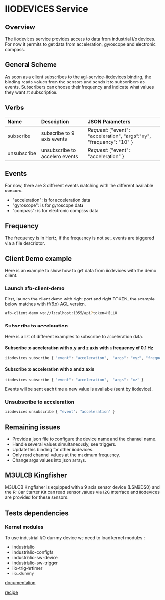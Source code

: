 # IIODEVICES Service

## Overview

The iiodevices service provides access to data from industrial i/o devices.
For now it permits to get data from acceleration, gyroscope and electronic compass.

## General Scheme

As soon as a client subscribes to the agl-service-iiodevices binding,
the binding reads values from the sensors and sends it to subscribers as events.
Subscribers can choose their frequency and indicate what values they want at
subscription.

## Verbs

| Name               | Description                                 | JSON Parameters                                                   |
|:-------------------|:--------------------------------------------|:---------------------------------------------------------------   |
| subscribe          | subscribe to 9 axis events                  | *Request:* {"event": "acceleration", "args":"xy", "frequency": "10" }|
| unsubscribe        | unsubscribe to accelero events              | *Request:* {"event": "acceleration" } |

## Events

For now, there are 3 different events matching with the different available sensors.

* "acceleration": is for acceleration data
* "gyroscope": is for gyroscope data
* "compass": is for electronic compass data

## Frequency

The frequency is in Hertz, if the frequency is not set, events are triggered via a file descriptor.

## Client Demo example

Here is an example to show how to get data from iiodevices with the demo client.

### Launch afb-client-demo

First, launch the client demo with right port and right TOKEN, the example below
matches with ff(6.x) AGL version.

``` bash
afb-client-demo ws://localhost:1055/api?token=HELLO
```

### Subscribe to acceleration

Here is a list of different examples to subscribe to acceleration data.

#### Subscribe to acceleration with x,y and z axis with a frequency of 0.1 Hz

``` bash
iiodevices subscribe { "event": "acceleration",  "args": "xyz", "frequency": "0.1" }
```

#### Subscribe to acceleration with x and z axis

``` bash
iiodevices subscribe { "event": "acceleration",  "args": "xz" }
```

Events will be sent each time a new value is available (sent by iiodevice).

### Unsubscribe to acceleration

``` bash
iiodevices unsubscribe { "event": "acceleration" }
```

## Remaining issues

- Provide a json file to configure the device name and the channel name.
- Handle several values simultaneously, see triggers.
- Update this binding for other iiodevices.
- Only read channel values at the maximum frequency.
- Change args values into json arrays.

## M3ULCB Kingfisher

M3ULCB Kingfisher is equipped with a 9 axis sensor device (LSM9DS0) and the R-Car Starter
Kit can read sensor values via I2C interface and iiodevices are provided for
these sensors.

## Tests dependencies

### Kernel modules

To use industrial I/O dummy device we need to load kernel modules :

* industrialio
* industrialio-configfs
* industrialio-sw-device
* industrialio-sw-trigger
* iio-trig-hrtimer
* iio_dummy

[documentation](https://github.com/analogdevicesinc/libiio/blob/master/examples/dummy-iiostream.c)

[recipe](https://gerrit.automotivelinux.org/gerrit/gitweb?p=AGL/meta-agl.git;a=blob_plain;f=meta-agl-bsp/recipes-kernel/linux/linux-agl.inc)